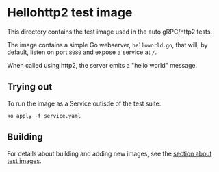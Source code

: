 # Hellohttp2 test image

This directory contains the test image used in the auto gRPC/http2 tests.

The image contains a simple Go webserver, `helloworld.go`, that will, by
default, listen on port `8080` and expose a service at `/`.

When called using http2, the server emits a "hello world" message.

## Trying out

To run the image as a Service outisde of the test suite:

`ko apply -f service.yaml`

## Building

For details about building and adding new images, see the
[section about test images](/test/README.md#test-images).
